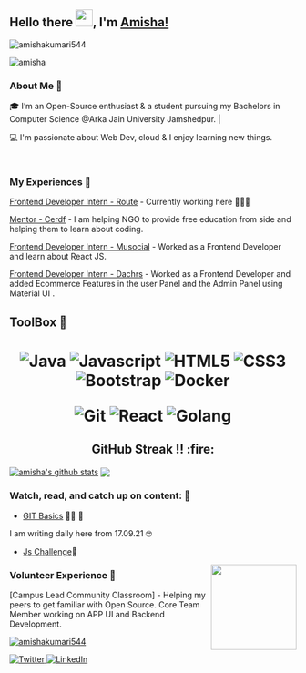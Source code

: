 
## Hello there <img src="https://raw.githubusercontent.com/MartinHeinz/MartinHeinz/master/wave.gif" width="30px">, I'm [Amisha!](https://amishak.netlify.app/) 
<p align="left"> <img src="https://komarev.com/ghpvc/?username=amishakumari544&label=Stalker%20Alert&color=0e75b6&style=flat" alt="amishakumari544" /> </p>

![amisha](https://user-images.githubusercontent.com/49230384/133918349-a04ce048-d154-4dc4-808f-e4440e96bd12.gif)

### About Me 🚀
🎓 I’m an Open-Source enthusiast & a student pursuing my Bachelors in Computer Science @Arka Jain University Jamshedpur. |


💻  I'm passionate about Web Dev, cloud & I enjoy learning new things.

</br>

### My Experiences 🙌
[Frontend Developer Intern - Route](https://hostocron.com/) - Currently working here 👩🏼‍💻 


[Mentor - Cerdf](https://www.cerdf.org/) - I am helping NGO to provide free education from side and helping them to learn about coding.

[Frontend Developer Intern - Musocial](https://musocial.in/) - Worked as a Frontend Developer and learn about React JS.

[Frontend Developer Intern - Dachrs]() - Worked as a Frontend Developer and added Ecommerce Features in the user Panel and the Admin Panel using Material UI .

##  ToolBox 🔩

<h1 align = "center">

![Java](https://img.shields.io/badge/-java-red?style=for-the-badge&logo=java&logoColor=black)
![Javascript](https://img.shields.io/badge/-javascript-FFED66?style=for-the-badge&logo=javascript&logoColor=black)
![HTML5](https://img.shields.io/badge/-html5-d9534f?style=for-the-badge&logo=html5&logoColor=white)
![CSS3](https://img.shields.io/badge/-css3-1572B6?style=for-the-badge&logo=css3&logoColor=white)
![Bootstrap](https://img.shields.io/badge/-bootstrap-5448C8?style=for-the-badge&logo=bootstrap&logoColor=white)
![Docker](https://img.shields.io/badge/-docker-0db7ed?style=for-the-badge&logo=docker&logoColor=white)
<!-- ![Kubernetes](https://img.shields.io/badge/-kubernetes-3970e4?style=for-the-badge&logo=kubernetes&logoColor=white) -->
![Git](https://img.shields.io/badge/-git-F1502F?style=for-the-badge&logo=git&logoColor=white)
![React](https://img.shields.io/badge/-react-050A30?style=for-the-badge&logo=react&logoColor=Blue)
![Golang](https://img.shields.io/badge/-golang-7EC8E3?style=for-the-badge&logo=go&logoColor=white)
</h1>

<h2 align="center">GitHub Streak !! :fire:</h2> 
 <a href="https://github.com/anuraghazra/github-readme-stats"><img align="center" src="https://github-readme-stats.vercel.app/api?username=amishakumari544&show_icons=true&include_all_commits=true&theme=buefy&hide_border=true" alt="amisha's github stats" /></a>  <a href="https://github.com/amishakumari544/github-readme-stats"><img align="center" src="https://github-readme-stats.vercel.app/api/top-langs/?username=amishakumari544&layout=compact&theme=buefy&hide_border=true" /></a> 




<!-- BLOG-POST-LIST:START -->

### Watch, read, and catch up on content: 📝
- [GIT Basics](https://amishakodes.hashnode.dev/git-commands-beginners-guide) ✍🏻 📗

I am writing daily here from 17.09.21 🤓
- [Js Challenge](https://amishakodes.hashnode.dev/digital-clock-in-javascript)📕

<!-- BLOG-POST-LIST:END -->
<img align="right" width="150" height="150" src="https://github.com/MishManners/MishManners/blob/master/My-OctocatsShortest.gif"></a>

### Volunteer Experience 🚀
[Campus Lead Community Classroom] - Helping my peers to get familiar with Open Source. Core Team Member working on APP UI and Backend Development.

<p align="left"> <a href="https://twitter.com/amishakumari544" target="blank"><img src="https://img.shields.io/twitter/follow/amishakumari544?logo=twitter&style=for-the-badge" alt="amishakumari544" /></a> </p>


<a href="https://twitter.com/amishakumari544" target="_blank"><img alt="Twitter" title="Twitter" src="https://img.shields.io/badge/-Twitter-1DA1F2?style=for-the-badge&logo=twitter&logoColor=white"/>
</a> <a href="https://www.linkedin.com/in/amisha-kumari-936a37168/" target="_blank"><img alt="LinkedIn" title="LinkedIn" src="https://img.shields.io/badge/LinkedIn-%230077B5.svg?&style=for-the-badge&logo=linkedin&logoColor=white"/>
</a>
